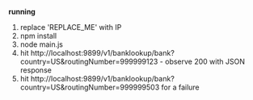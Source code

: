 **running**
1. replace 'REPLACE_ME' with IP
2. npm install
3. node main.js
4. hit http://localhost:9899/v1/banklookup/bank?country=US&routingNumber=999999123 - observe 200 with JSON response
5. hit http://localhost:9899/v1/banklookup/bank?country=US&routingNumber=999999503 for a failure
